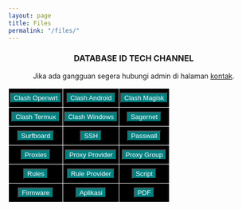 ```yaml
---
layout: page
title: Files
permalink: "/files/"
---
```

<style type="text/css">
@media screen and (max-width: 768px) {
  .tg  {
    border-collapse:collapse;
    border-spacing:1;
    width:100%;
  }
}
.tg td {
  border-color:black;
  border-style:solid;
  border-width:1px;
  font-family:Arial, sans-serif;
  font-size:14px;
  overflow:hidden;
  padding:8px 2px;
  word-break:normal;
}
.tg th {
  border-color:black;
  border-style:solid;
  border-width:1px;
  font-family:Arial, sans-serif;
  font-size:14px;
  font-weight:normal;
  overflow:hidden;
  padding:8px 2px;
  word-break:normal;
}
.tg .tg-tmgx {
  background-color:#9b9b9b;
  border-color:#ffffff;
  font-weight:bold;
  text-align:center;
  vertical-align:top
}
.tg .tg-7k2u {
  background-color:#000000;
  border-color:#ffffff;
  text-align:center;
  vertical-align:top
}
</style>

<center>
<h3>DATABASE ID TECH CHANNEL</h3>
<p>Jika ada gangguan segera hubungi admin di halaman <a href="/contact/" >kontak</a>.</p>
<table class="tg">
<tbody>
  <tr>
    <td class="tg-7k2u"><span><button onclick="clashopenwrt('/clash-openwrt/')" style="background:teal;color:white">Clash Openwrt</button></span></td>
    <td class="tg-7k2u"><span><button onclick="clashandroid('/clash-android/')" style="background:teal;color:white">Clash Android</button></span></td>
    <td class="tg-7k2u"><span><button onclick="clashmagisk('/clash-magisk/')" style="background:teal;color:white">Clash Magisk</button></span></td>
  </tr>
  <tr>
    <td class="tg-7k2u"><span><button onclick="clashtermux('/clash-termux/')" style="background:teal;color:white">Clash Termux</button></span></td>
    <td class="tg-7k2u"><span><button onclick="clashwindows('/clash-windows/')" style="background:teal;color:white">Clash Windows</button></span></td>
    <td class="tg-7k2u"><span><button onclick="sagernet('/sagernet')" style="background:teal;color:white">Sagernet</button></span></td>
  </tr>
  <tr>
    <td class="tg-7k2u"><span><button onclick="surfboard('/surfboard')" style="background:teal;color:white">Surfboard</button></span></td>
    <td class="tg-7k2u"><span><button onclick="ssh('/ssh/')" style="background:teal;color:white">SSH</button></span></td>
    <td class="tg-7k2u"><span><button onclick="passwall('/passwall/')" style="background:teal;color:white">Passwall</button></span></td>
  </tr>
  <tr>
    <td class="tg-7k2u"><span><button onclick="proxies('/proxies/')" style="background:teal;color:white">Proxies</button></span></td>
    <td class="tg-7k2u"><span><button onclick="proxyprovider('/proxy-provider')" style="background:teal;color:white">Proxy Provider</button></span></td>
    <td class="tg-7k2u"><span><button onclick="proxygroup('/proxy-group')" style="background:teal;color:white">Proxy Group</button></span></td>
  </tr>
  <tr>
    <td class="tg-7k2u"><span><button onclick="rules('/rules/')" style="background:teal;color:white">Rules</button></span></td>
    <td class="tg-7k2u"><span><button onclick="ruleprovider('/rule-provider')" style="background:teal;color:white">Rule Provider</button></span></td>
    <td class="tg-7k2u"><span><button onclick="script('/script/')" style="background:teal;color:white">Script</button></span></td>
  </tr>
  <tr>
    <td class="tg-7k2u"><span><button onclick="firmware('/firmware/')" style="background:teal;color:white">Firmware</button></span></td>
    <td class="tg-7k2u"><span><button onclick="aplikasi('/aplikasi/')" style="background:teal;color:white">Aplikasi</button></span></td>
    <td class="tg-7k2u"><span><button onclick="pdf('/pdf/')" style="background:teal;color:white">PDF</button></span></td>
  </tr>
</tbody>
</table>
</center>
<script>
function clashopenwrt (url) {location.href = url;}
function clashandroid (url) {location.href = url;}
function clashmagisk (url) {location.href = url;}
function clashtermux (url) {location.href = url;}
function clashwindows (url) {location.href = url;}
function sagernet (url) {location.href = url;}
function surfboard (url) {location.href = url;}
function ssh (url) {location.href = url;}
function passwall (url) {location.href = url;}
function proxies (url) {location.href = url;}
function proxyprovider (url) {location.href = url;}
function proxygroup (url) {location.href = url;}
function rules (url) {location.href = url;}
function ruleprovider (url) {location.href = url;}
function script (url) {location.href = url;}
function firmware (url) {location.href = url;}
function aplikasi (url) {location.href = url;}
function pdf (url) {location.href = url;}
</script>
